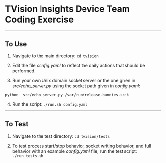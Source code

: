 # TVision Insights Device Team Coding Exercise

----
## To Use
1. Navigate to the main directory: `cd tvision`

2. Edit the file *config.yaml* to reflect the daily actions that should be performed.

3. Run your own Unix domain socket server or the one given in  *src/echo_server.py* using the socket path given in *config.yaml*:

 `python  src/echo_server.py /var/run/release-bunnies.sock`

4. Run the script: `./run.sh config.yaml`

----
## To Test
1. Navigate to the test directory: `cd tvision/tests`

2. To test process start/stop behavior, socket writing behavior, and full behavior with an example *config.yaml* file, run the test script: `./run_tests.sh`